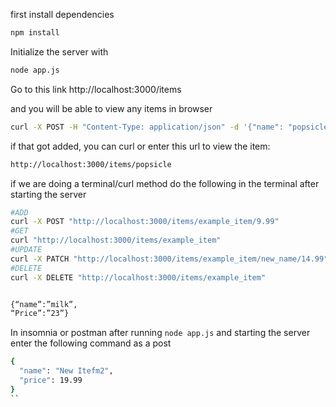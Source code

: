 first install dependencies
```bash
npm install
```

Initialize the server with
```bash
node app.js
```

Go to this link
http://localhost:3000/items

and you will be able to view any items in browser


```bash
curl -X POST -H "Content-Type: application/json" -d '{"name": "popsicle", "price": 1.99}' http://localhost:3000/items
```
if that got added, you can curl or enter this url to view the item:

```bash
http://localhost:3000/items/popsicle
```


if we are doing a terminal/curl method do the following in the terminal after starting the server

```bash
#ADD
curl -X POST "http://localhost:3000/items/example_item/9.99"
#GET
curl "http://localhost:3000/items/example_item"
#UPDATE
curl -X PATCH "http://localhost:3000/items/example_item/new_name/14.99"
#DELETE
curl -X DELETE "http://localhost:3000/items/example_item"

```



```bash

{“name”:”milk”,
“Price”:”23”}

```


In insomnia or postman after running `node app.js` and starting the server enter the following command as a post
```bash
{
  "name": "New Itefm2",
  "price": 19.99
}
``